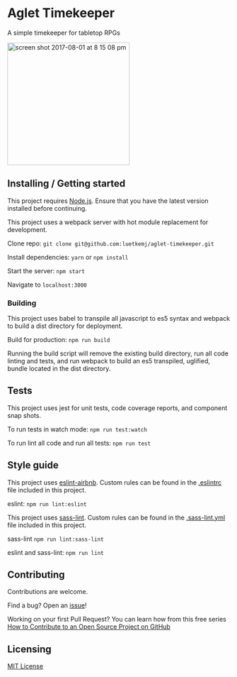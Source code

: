 # Aglet Timekeeper

A simple timekeeper for tabletop RPGs

<img width="276" alt="screen shot 2017-08-01 at 8 15 08 pm" src="https://user-images.githubusercontent.com/925980/28853439-369e24ec-76f6-11e7-944c-7a50b6d2c346.png">

## Installing / Getting started

This project requires [Node.js](https://nodejs.org/en/). Ensure that you have the latest version installed before continuing.

This project uses a webpack server with hot module replacement for development.

Clone repo: `git clone git@github.com:luetkemj/aglet-timekeeper.git`

Install dependencies: `yarn` or `npm install`

Start the server: `npm start`

Navigate to `localhost:3000`

### Building
This project uses babel to transpile all javascript to es5 syntax and webpack to build a dist directory for deployment.

Build for production: `npm run build`

Running the build script will remove the existing build directory, run all code linting and tests, and run webpack to build an es5 transpiled, uglified, bundle located in the dist directory.

<!-- ## Versioning

We can maybe use [SemVer](http://semver.org/) for versioning. For the versions available, see the [link to tags on this repository](/tags). -->


<!-- ## Configuration

Here you should write what are all of the configurations a user can enter when
using the project. -->

## Tests

This project uses jest for unit tests, code coverage reports, and component snap shots.

To run tests in watch mode: `npm run test:watch`

To run lint all code and run all tests: `npm run test`

## Style guide

This project uses [eslint-airbnb](https://www.npmjs.com/package/eslint-config-airbnb). Custom rules can be found in the [.eslintrc](https://github.com/luetkemj/aglet-timekeeper/blob/master/.eslintrc) file included in this project.

eslint: `npm run lint:eslint`

This project uses [sass-lint](https://github.com/sasstools/sass-lint). Custom rules can be found in the [.sass-lint.yml](https://github.com/luetkemj/aglet-timekeeper/blob/master/.sass-lint.yml) file included in this project.

sass-lint `npm run lint:sass-lint`

eslint and sass-lint: `npm run lint`

<!-- ## Database

Explaining what database (and version) has been used. Provide download links.
Documents your database design and schemas, relations etc... -->

## Contributing

Contributions are welcome.

Find a bug? Open an [issue](https://github.com/luetkemj/aglet-timekeeper/issues)!

Working on your first Pull Request? You can learn how from this free series [How to Contribute to an Open Source Project on GitHub](https://egghead.io/courses/how-to-contribute-to-an-open-source-project-on-github)

## Licensing

[MIT License](https://github.com/luetkemj/aglet-timekeeper/blob/master/LICENSE)
